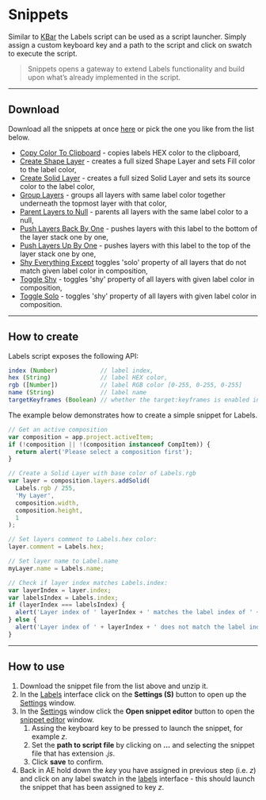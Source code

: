 # Snippets

Similar to [KBar](https://aescripts.com/kbar/) the Labels script can be used as a script launcher. Simply assign a custom keyboard key and a path to the script and click on swatch to execute the script.

> Snippets opens a gateway to extend Labels functionality and build upon what’s already implemented in the script.

---

## Download

Download all the snippets at once [here](https://github.com/rendertom/Labels/releases/download/assets/Snippets.zip ':ignore') or pick the one you like from the list below.

* [Copy Color To Clipboard](https://raw.githubusercontent.com/rendertom/Labels/master/Snippets/Copy%20Color%20To%20Clipboard.js) - copies labels HEX color to the clipboard,
* [Create Shape Layer](https://raw.githubusercontent.com/rendertom/Labels/master/Snippets/Create%20Shape%20Layer.js) - creates a full sized Shape Layer and sets Fill color to the label color,
* [Create Solid Layer](https://raw.githubusercontent.com/rendertom/Labels/master/Snippets/Create%20Solid%20Layer.js) - creates a full sized Solid Layer and sets its source color to the label color,
* [Group Layers](https://raw.githubusercontent.com/rendertom/Labels/master/Snippets/Group%20Layers.js) - groups all layers with same label color together underneath the topmost layer with that color,
* [Parent Layers to Null](https://raw.githubusercontent.com/rendertom/Labels/master/Snippets/Parent%20Layers%20to%20Null.js) - parents all layers with the same label color to a null,
* [Push Layers Back By One](https://raw.githubusercontent.com/rendertom/Labels/master/Snippets/Push%20Layers%20Back%20By%20One.js) - pushes layers with this label to the bottom of the layer stack one by one,
* [Push Layers Up By One](https://raw.githubusercontent.com/rendertom/Labels/master/Snippets/Push%20Layers%20Up%20By%20One.js) - pushes layers with this label to the top of the layer stack one by one,
* [Shy Everything Except](https://raw.githubusercontent.com/rendertom/Labels/master/Snippets/Shy%20Everything%20Except.js) toggles 'solo' property of all layers that do not match given label color in composition,
* [Toggle Shy](https://raw.githubusercontent.com/rendertom/Labels/master/Snippets/Toggle%20Shy.js) - toggles 'shy' property of all layers with given label color in composition,
* [Toggle Solo](https://raw.githubusercontent.com/rendertom/Labels/master/Snippets/Toggle%20Solo.js) - toggles 'shy' property of all layers with given label color in composition.

---

## How to create

Labels script exposes the following API:

``` javascript
index (Number)            // label index,
hex (String)              // label HEX color,
rgb ([Number])            // label RGB color [0-255, 0-255, 0-255]
name (String)             // label name
targetKeyframes (Boolean) // whether the target:keyframes is enabled in the main UI
```

The example below demonstrates how to create a simple snippet for Labels.

```javascript
// Get an active composition
var composition = app.project.activeItem;
if (!composition || !(composition instanceof CompItem)) {
  return alert('Please select a composition first');
}

// Create a Solid Layer with base color of Labels.rgb
var layer = composition.layers.addSolid(
  Labels.rgb / 255,
  'My Layer',
  composition.width,
  composition.height,
  1
);

// Set layers comment to Labels.hex color:
layer.comment = Labels.hex;

// Set layer name to Label.name
myLayer.name = Labels.name;

// Check if layer index matches Labels.index:
var layerIndex = layer.index;
var labelsIndex = Labels.index;
if (layerIndex === labelsIndex) {
  alert('Layer index of ' layerIndex + ' matches the label index of ' + labelsIndex);
} else {
  alert('Layer index of ' + layerIndex + ' does not match the label index of ' + labelsIndex);
}
```

---

## How to use

1. Download the snippet file from the list above and unzip it.
2. In the [Labels](/interface#main-ui) interface click on the **Settings (S)** button to open up the [Settings](/interface#settings) window.
3. In the [Settings](/interface#settings) window click the **Open snippet editor** button to open the [snippet editor](/interface#snippet-editor) window.
   1. Assing the keyboard key to be pressed to launch the snippet, for example *z*.
   2. Set the **path to script file** by clicking on **...** and selecting the snippet file that has extension *.js*.
   3. Click **save** to confirm.
4. Back in AE hold down the *key* you have assigned in previous step (i.e. *z*) and click on any label swatch in the [labels](/interface#main-ui) interface - this should launch the snippet that has been assigned to key *z*.
